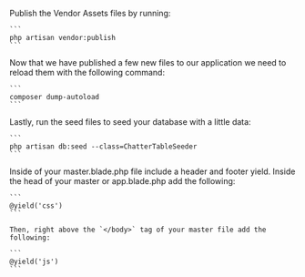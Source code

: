 Publish the Vendor Assets files by running:

    ```
    php artisan vendor:publish 
    ```

Now that we have published a few new files to our application we need to reload them with the following command:

    ```
    composer dump-autoload
    ```


 Lastly, run the seed files to seed your database with a little data:

    ```
    php artisan db:seed --class=ChatterTableSeeder
    ```

Inside of your master.blade.php file include a header and footer yield. Inside the head of your master or app.blade.php add the following:

    ```
    @yield('css')
    ```

    Then, right above the `</body>` tag of your master file add the following:

    ```
    @yield('js')
    ```